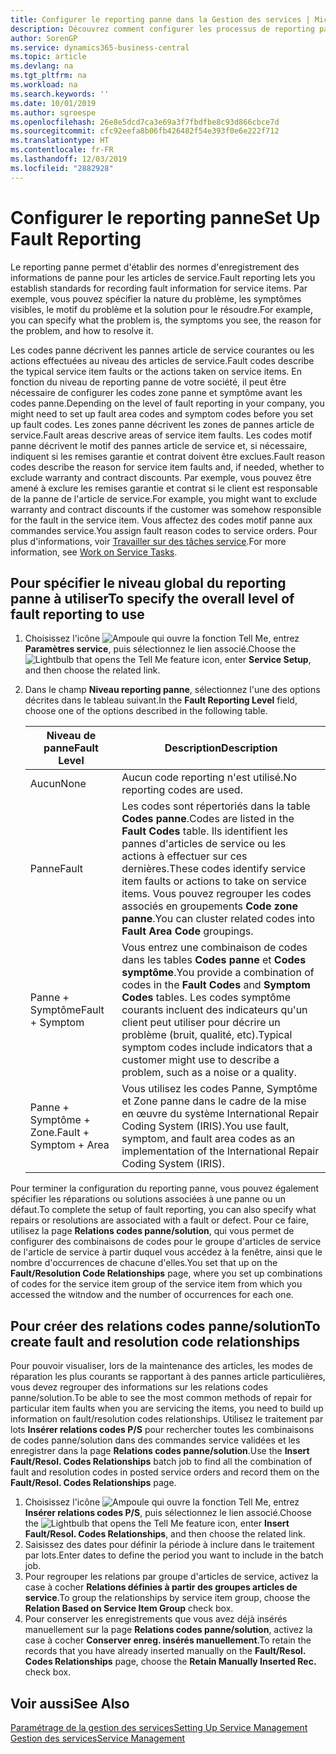 ```yaml
---
title: Configurer le reporting panne dans la Gestion des services | Microsoft Docs
description: Découvrez comment configurer les processus de reporting panne.
author: SorenGP
ms.service: dynamics365-business-central
ms.topic: article
ms.devlang: na
ms.tgt_pltfrm: na
ms.workload: na
ms.search.keywords: ''
ms.date: 10/01/2019
ms.author: sgroespe
ms.openlocfilehash: 26e8e5dcd7ca3e69a3f7fbdfbe8c93d866cbce7d
ms.sourcegitcommit: cfc92eefa8b06fb426482f54e393f0e6e222f712
ms.translationtype: HT
ms.contentlocale: fr-FR
ms.lasthandoff: 12/03/2019
ms.locfileid: "2882928"
---
```

# <a name="set-up-fault-reporting"></a><span data-ttu-id="f517c-103">Configurer le reporting panne</span><span class="sxs-lookup"><span data-stu-id="f517c-103">Set Up Fault Reporting</span></span>
<span data-ttu-id="f517c-104">Le reporting panne permet d'établir des normes d'enregistrement des informations de panne pour les articles de service.</span><span class="sxs-lookup"><span data-stu-id="f517c-104">Fault reporting lets you establish standards for recording fault information for service items.</span></span> <span data-ttu-id="f517c-105">Par exemple, vous pouvez spécifier la nature du problème, les symptômes visibles, le motif du problème et la solution pour le résoudre.</span><span class="sxs-lookup"><span data-stu-id="f517c-105">For example, you can specify what the problem is, the symptoms you see, the reason for the problem, and how to resolve it.</span></span>  

<span data-ttu-id="f517c-106">Les codes panne décrivent les pannes article de service courantes ou les actions effectuées au niveau des articles de service.</span><span class="sxs-lookup"><span data-stu-id="f517c-106">Fault codes describe the typical service item faults or the actions taken on service items.</span></span> <span data-ttu-id="f517c-107">En fonction du niveau de reporting panne de votre société, il peut être nécessaire de configurer les codes zone panne et symptôme avant les codes panne.</span><span class="sxs-lookup"><span data-stu-id="f517c-107">Depending on the level of fault reporting in your company, you might need to set up fault area codes and symptom codes before you set up fault codes.</span></span> <span data-ttu-id="f517c-108">Les zones panne décrivent les zones de pannes article de service.</span><span class="sxs-lookup"><span data-stu-id="f517c-108">Fault areas descrive areas of service item faults.</span></span> <span data-ttu-id="f517c-109">Les codes motif panne décrivent le motif des pannes article de service et, si nécessaire, indiquent si les remises garantie et contrat doivent être exclues.</span><span class="sxs-lookup"><span data-stu-id="f517c-109">Fault reason codes describe the reason for service item faults and, if needed, whether to exclude warranty and contract discounts.</span></span> <span data-ttu-id="f517c-110">Par exemple, vous pouvez être amené à exclure les remises garantie et contrat si le client est responsable de la panne de l'article de service.</span><span class="sxs-lookup"><span data-stu-id="f517c-110">For example, you might want to exclude warranty and contract discounts if the customer was somehow responsible for the fault in the service item.</span></span> <span data-ttu-id="f517c-111">Vous affectez des codes motif panne aux commandes service.</span><span class="sxs-lookup"><span data-stu-id="f517c-111">You assign fault reason codes to service orders.</span></span> <span data-ttu-id="f517c-112">Pour plus d'informations, voir [Travailler sur des tâches service](service-how-to-work-on-service-tasks.md).</span><span class="sxs-lookup"><span data-stu-id="f517c-112">For more information, see [Work on Service Tasks](service-how-to-work-on-service-tasks.md).</span></span>  

## <a name="to-specify-the-overall-level-of-fault-reporting-to-use"></a><span data-ttu-id="f517c-113">Pour spécifier le niveau global du reporting panne à utiliser</span><span class="sxs-lookup"><span data-stu-id="f517c-113">To specify the overall level of fault reporting to use</span></span>
1. <span data-ttu-id="f517c-114">Choisissez l'icône ![Ampoule qui ouvre la fonction Tell Me](media/ui-search/search_small.png "Dites-moi ce que vous voulez faire"), entrez **Paramètres service**, puis sélectionnez le lien associé.</span><span class="sxs-lookup"><span data-stu-id="f517c-114">Choose the ![Lightbulb that opens the Tell Me feature](media/ui-search/search_small.png "Tell me what you want to do") icon, enter **Service Setup**, and then choose the related link.</span></span>
2. <span data-ttu-id="f517c-115">Dans le champ **Niveau reporting panne**, sélectionnez l'une des options décrites dans le tableau suivant.</span><span class="sxs-lookup"><span data-stu-id="f517c-115">In the **Fault Reporting Level** field, choose one of the options described in the following table.</span></span>  

    |<span data-ttu-id="f517c-116">**Niveau de panne**</span><span class="sxs-lookup"><span data-stu-id="f517c-116">**Fault Level**</span></span>|<span data-ttu-id="f517c-117">**Description**</span><span class="sxs-lookup"><span data-stu-id="f517c-117">**Description**</span></span>|  
    |------------|-------------|  
    |<span data-ttu-id="f517c-118">Aucun</span><span class="sxs-lookup"><span data-stu-id="f517c-118">None</span></span> | <span data-ttu-id="f517c-119">Aucun code reporting n'est utilisé.</span><span class="sxs-lookup"><span data-stu-id="f517c-119">No reporting codes are used.</span></span>|  
    |<span data-ttu-id="f517c-120">Panne</span><span class="sxs-lookup"><span data-stu-id="f517c-120">Fault</span></span> | <span data-ttu-id="f517c-121">Les codes sont répertoriés dans la table **Codes panne**.</span><span class="sxs-lookup"><span data-stu-id="f517c-121">Codes are listed in the **Fault Codes** table.</span></span> <span data-ttu-id="f517c-122">Ils identifient les pannes d'articles de service ou les actions à effectuer sur ces dernières.</span><span class="sxs-lookup"><span data-stu-id="f517c-122">These codes identify service item faults or actions to take on service items.</span></span> <span data-ttu-id="f517c-123">Vous pouvez regrouper les codes associés en groupements **Code zone panne**.</span><span class="sxs-lookup"><span data-stu-id="f517c-123">You can cluster related codes into **Fault Area Code** groupings.</span></span>|  
    |<span data-ttu-id="f517c-124">Panne + Symptôme</span><span class="sxs-lookup"><span data-stu-id="f517c-124">Fault + Symptom</span></span> | <span data-ttu-id="f517c-125">Vous entrez une combinaison de codes dans les tables **Codes panne** et **Codes symptôme**.</span><span class="sxs-lookup"><span data-stu-id="f517c-125">You provide a combination of codes in the **Fault Codes** and **Symptom Codes** tables.</span></span> <span data-ttu-id="f517c-126">Les codes symptôme courants incluent des indicateurs qu'un client peut utiliser pour décrire un problème (bruit, qualité, etc).</span><span class="sxs-lookup"><span data-stu-id="f517c-126">Typical symptom codes include indicators that a customer might use to describe a problem, such as a noise or a quality.</span></span>|  
    |<span data-ttu-id="f517c-127">Panne + Symptôme + Zone.</span><span class="sxs-lookup"><span data-stu-id="f517c-127">Fault + Symptom + Area</span></span> | <span data-ttu-id="f517c-128">Vous utilisez les codes Panne, Symptôme et Zone panne dans le cadre de la mise en œuvre du système International Repair Coding System (IRIS).</span><span class="sxs-lookup"><span data-stu-id="f517c-128">You use fault, symptom, and fault area codes as an implementation of the International Repair Coding System (IRIS).</span></span>|  

<span data-ttu-id="f517c-129">Pour terminer la configuration du reporting panne, vous pouvez également spécifier les réparations ou solutions associées à une panne ou un défaut.</span><span class="sxs-lookup"><span data-stu-id="f517c-129">To complete the setup of fault reporting, you can also specify what repairs or resolutions are associated with a fault or defect.</span></span> <span data-ttu-id="f517c-130">Pour ce faire, utilisez la page **Relations codes panne/solution**, qui vous permet de configurer des combinaisons de codes pour le groupe d'articles de service de l'article de service à partir duquel vous accédez à la fenêtre, ainsi que le nombre d'occurrences de chacune d'elles.</span><span class="sxs-lookup"><span data-stu-id="f517c-130">You set that up on the **Fault/Resolution Code Relationships** page, where you set up combinations of codes for the service item group of the service item from which you accessed the witndow and the number of occurrences for each one.</span></span>

## <a name="to-create-fault-and-resolution-code-relationships"></a><span data-ttu-id="f517c-131">Pour créer des relations codes panne/solution</span><span class="sxs-lookup"><span data-stu-id="f517c-131">To create fault and resolution code relationships</span></span>
<!--this needs to go in a working with topic-->
<span data-ttu-id="f517c-132"> Pour pouvoir visualiser, lors de la maintenance des articles, les modes de réparation les plus courants se rapportant à des pannes article particulières, vous devez regrouper des informations sur les relations codes panne/solution.</span><span class="sxs-lookup"><span data-stu-id="f517c-132">To be able to see the most common methods of repair for particular item faults when you are servicing the items, you need to build up information on fault/resolution codes relationships.</span></span> <span data-ttu-id="f517c-133">Utilisez le traitement par lots **Insérer relations codes P/S** pour rechercher toutes les combinaisons de codes panne/solution dans des commandes service validées et les enregistrer dans la page **Relations codes panne/solution**.</span><span class="sxs-lookup"><span data-stu-id="f517c-133">Use the **Insert Fault/Resol. Codes Relationships** batch job to find all the combination of fault and resolution codes in posted service orders and record them on the **Fault/Resol. Codes Relationships** page.</span></span>

1. <span data-ttu-id="f517c-134">Choisissez l'icône ![Ampoule qui ouvre la fonction Tell Me](media/ui-search/search_small.png "Dites-moi ce que vous voulez faire"), entrez **Insérer relations codes P/S**, puis sélectionnez le lien associé.</span><span class="sxs-lookup"><span data-stu-id="f517c-134">Choose the ![Lightbulb that opens the Tell Me feature](media/ui-search/search_small.png "Tell me what you want to do") icon, enter **Insert Fault/Resol. Codes Relationships**, and then choose the related link.</span></span>  
2. <span data-ttu-id="f517c-135">Saisissez des dates pour définir la période à inclure dans le traitement par lots.</span><span class="sxs-lookup"><span data-stu-id="f517c-135">Enter dates to define the period you want to include in the batch job.</span></span>  
3. <span data-ttu-id="f517c-136">Pour regrouper les relations par groupe d'articles de service, activez la case à cocher **Relations définies à partir des groupes articles de service**.</span><span class="sxs-lookup"><span data-stu-id="f517c-136">To group the relationships by service item group, choose the **Relation Based on Service Item Group** check box.</span></span>  
4. <span data-ttu-id="f517c-137">Pour conserver les enregistrements que vous avez déjà insérés manuellement sur la page **Relations codes panne/solution**, activez la case à cocher **Conserver enreg. insérés manuellement**.</span><span class="sxs-lookup"><span data-stu-id="f517c-137">To retain the records that you have already inserted manually on the **Fault/Resol. Codes Relationships** page, choose the **Retain Manually Inserted Rec.** check box.</span></span>  

## <a name="see-also"></a><span data-ttu-id="f517c-138">Voir aussi</span><span class="sxs-lookup"><span data-stu-id="f517c-138">See Also</span></span>
[<span data-ttu-id="f517c-139">Paramétrage de la gestion des services</span><span class="sxs-lookup"><span data-stu-id="f517c-139">Setting Up Service Management</span></span>](service-setup-service.md)  
[<span data-ttu-id="f517c-140">Gestion des services</span><span class="sxs-lookup"><span data-stu-id="f517c-140">Service Management</span></span>](service-service.md)  
